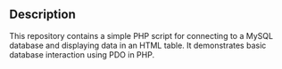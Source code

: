 ## Description
This repository contains a simple PHP script for connecting to a MySQL database and displaying data in an HTML table. It demonstrates basic database interaction using PDO in PHP.
